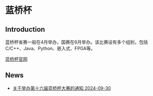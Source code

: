 # 蓝桥杯
## Introduction
蓝桥杯省赛一般在4月举办，国赛在6月举办。该比赛设有多个组别，包括C/C++、Java、Python、嵌入式、FPGA等。

[蓝桥杯官网](https://dasai.lanqiao.cn/)

## News
- [关于举办第十六届蓝桥杯大赛的通知 2024-09-30](https://dasai.lanqiao.cn/notices/1666)